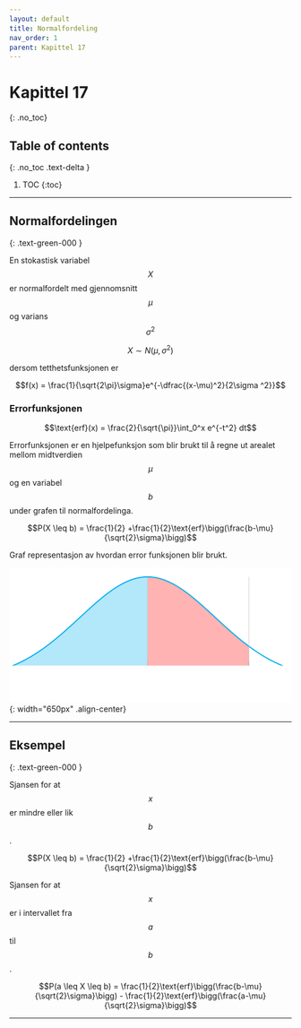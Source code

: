 ```yaml
---
layout: default
title: Normalfordeling
nav_order: 1
parent: Kapittel 17
---
```


# Kapittel 17
{: .no_toc}
## Table of contents
{: .no_toc .text-delta }

1. TOC
{:toc}

---

## Normalfordelingen
{: .text-green-000 }

En stokastisk variabel $$X$$ er normalfordelt med gjennomsnitt $$\mu$$ og varians $$\sigma ^2$$

$$X\sim N(\mu,\sigma^2)$$

dersom tetthetsfunksjonen er

$$f(x) = \frac{1}{\sqrt{2\pi}\sigma}e^{-\dfrac{(x-\mu)^2}{2\sigma ^2}}$$

### Errorfunksjonen

$$\text{erf}(x) = \frac{2}{\sqrt{\pi}}\int_0^x e^{-t^2} dt$$

Errorfunksjonen er en hjelpefunksjon som blir brukt til å regne ut arealet mellom midtverdien $$\mu$$ og en variabel $$b$$ under grafen til normalfordelinga.

$$P(X \leq b) = \frac{1}{2} +\frac{1}{2}\text{erf}\bigg(\frac{b-\mu}{\sqrt{2}\sigma}\bigg)$$

Graf representasjon av hvordan error funksjonen blir brukt.

![Alt text](../assets/svg/normal_fordeling.svg){: width="650px" .align-center}

---

## Eksempel
{: .text-green-000 }

Sjansen for at $$x$$ er mindre eller lik $$b$$.

$$P(X \leq b) = \frac{1}{2} +\frac{1}{2}\text{erf}\bigg(\frac{b-\mu}{\sqrt{2}\sigma}\bigg)$$

Sjansen for at $$x$$ er i intervallet fra $$a$$ til $$b$$.

$$P(a \leq X \leq b) = \frac{1}{2}\text{erf}\bigg(\frac{b-\mu}{\sqrt{2}\sigma}\bigg) - \frac{1}{2}\text{erf}\bigg(\frac{a-\mu}{\sqrt{2}\sigma}\bigg)$$

---
